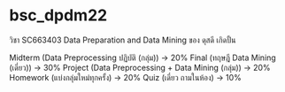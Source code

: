 # bsc_dpdm22
วิชา SC663403 Data Preparation and Data Mining ของ ดุสดี เกิดปั้น

Midterm (Data Preprocessing ปฏิบัติ (กลุ่ม)) -> 20%
Final (ทฤษฎี Data Mining (เดี่ยว)) -> 30%
Project (Data Preprocessing + Data Mining (กลุ่ม)) -> 20%
Homework (แบ่งกลุ่มใหม่ทุกครั้ง) -> 20%
Quiz (เดี่ยว ถามในห้อง) -> 10%
